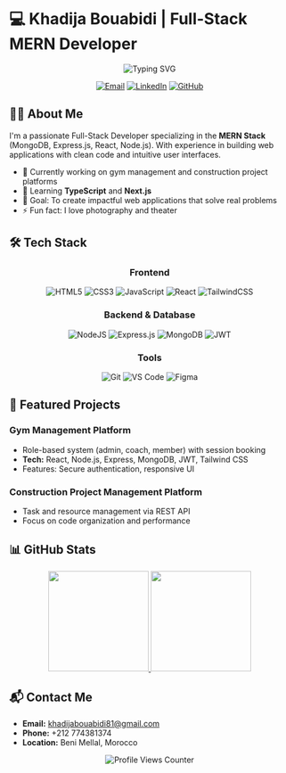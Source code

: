 # 💻 Khadija Bouabidi | Full-Stack MERN Developer

<div align="center">
  <img src="https://readme-typing-svg.herokuapp.com?font=Fira+Code&weight=600&size=28&duration=3000&pause=1000&color=4F46E5&center=true&vCenter=true&width=600&lines=Full-Stack+Developer;MERN+Stack+Specialist;React+%26+Node.js+Developer;UI+Design+Enthusiast;Problem+Solver" alt="Typing SVG" />
  
  [![Email](https://img.shields.io/badge/Email-D14836?style=for-the-badge&logo=gmail&logoColor=white)](mailto:khadijabouabidi81@gmail.com)
  [![LinkedIn](https://img.shields.io/badge/LinkedIn-%230077B5.svg?style=for-the-badge&logo=linkedin&logoColor=white)](#)
  [![GitHub](https://img.shields.io/badge/GitHub-100000?style=for-the-badge&logo=github&logoColor=white)](https://github.com/yourusername)
</div>

## 👩‍💻 About Me

I'm a passionate Full-Stack Developer specializing in the **MERN Stack** (MongoDB, Express.js, React, Node.js). With experience in building web applications with clean code and intuitive user interfaces.

- 🔭 Currently working on gym management and construction project platforms
- 🌱 Learning **TypeScript** and **Next.js**
- 🎯 Goal: To create impactful web applications that solve real problems
- ⚡ Fun fact: I love photography and theater

## 🛠️ Tech Stack

<div align="center">

  ### Frontend 
  ![HTML5](https://img.shields.io/badge/html5-%23E34F26.svg?style=for-the-badge&logo=html5&logoColor=white)
  ![CSS3](https://img.shields.io/badge/css3-%231572B6.svg?style=for-the-badge&logo=css3&logoColor=white)
  ![JavaScript](https://img.shields.io/badge/javascript-%23323330.svg?style=for-the-badge&logo=javascript&logoColor=%23F7DF1E)
  ![React](https://img.shields.io/badge/react-%2320232a.svg?style=for-the-badge&logo=react&logoColor=%2361DAFB)
  ![TailwindCSS](https://img.shields.io/badge/tailwindcss-%2338B2AC.svg?style=for-the-badge&logo=tailwind-css&logoColor=white)

  ### Backend & Database
  ![NodeJS](https://img.shields.io/badge/node.js-6DA55F?style=for-the-badge&logo=node.js&logoColor=white)
  ![Express.js](https://img.shields.io/badge/express.js-%23404d59.svg?style=for-the-badge&logo=express&logoColor=%2361DAFB)
  ![MongoDB](https://img.shields.io/badge/MongoDB-%234ea94b.svg?style=for-the-badge&logo=mongodb&logoColor=white)
  ![JWT](https://img.shields.io/badge/JWT-black?style=for-the-badge&logo=JSON%20web%20tokens&logoColor=white)

  ### Tools
  ![Git](https://img.shields.io/badge/git-%23F05033.svg?style=for-the-badge&logo=git&logoColor=white)
  ![VS Code](https://img.shields.io/badge/VS%20Code-0078d7.svg?style=for-the-badge&logo=visual-studio-code&logoColor=white)
  ![Figma](https://img.shields.io/badge/figma-%23F24E1E.svg?style=for-the-badge&logo=figma&logoColor=white)
</div>

## 🚀 Featured Projects

### Gym Management Platform
- Role-based system (admin, coach, member) with session booking
- **Tech:** React, Node.js, Express, MongoDB, JWT, Tailwind CSS
- Features: Secure authentication, responsive UI

### Construction Project Management Platform
- Task and resource management via REST API
- Focus on code organization and performance

## 📊 GitHub Stats

<div align="center">
  <a href="https://github.com/khadijauser">
    <img src="https://github-readme-stats-sigma-five.vercel.app/api?username=khadijauser&show_icons=true&theme=tokyonight&hide_border=true" height="180em" />
  </a>
  <a href="https://github.com/khadijauser">
    <img src="https://github-readme-stats-sigma-five.vercel.app/api/top-langs/?username=khadijauser&layout=compact&theme=tokyonight&hide_border=true" height="180em" />
  </a>
</div>

## 📬 Contact Me
- **Email:** khadijabouabidi81@gmail.com
- **Phone:** +212 774381374
- **Location:** Beni Mellal, Morocco

<div align="center">
  <img src="https://komarev.com/ghpvc/?username=khadijauser&color=6A5ACD&style=for-the-badge&label=PROFILE+VIEWS" alt="Profile Views Counter" />
</div>
